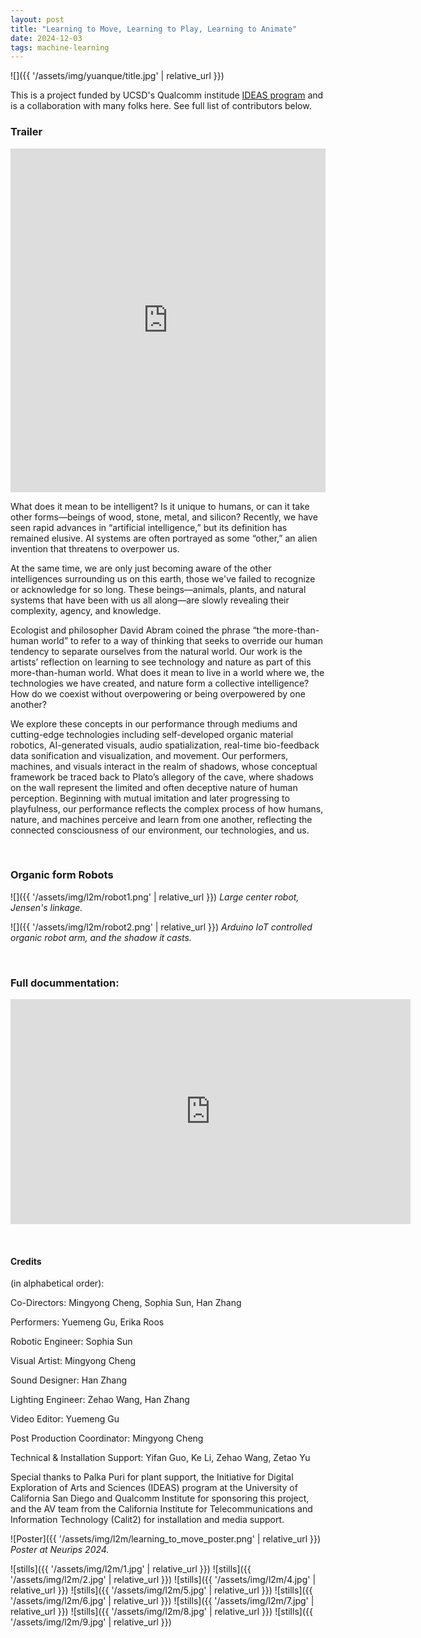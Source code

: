 ```yaml
---
layout: post
title: "Learning to Move, Learning to Play, Learning to Animate"
date: 2024-12-03
tags: machine-learning
---
```

<!--more-->

![]({{ '/assets/img/yuanque/title.jpg' | relative_url }})


This is a project funded by UCSD's Qualcomm institude [IDEAS program](https://qi.ucsd.edu/events/learning-to-move-learning-to-play-learning-to-animate/) and is a collaboration with many folks here. See full list of contributors below.



### Trailer

<iframe width="100%" height="550" src="https://player.vimeo.com/video/966172941" frameborder="0" allow="autoplay; encrypted-media" allowfullscreen=""></iframe>


What does it mean to be intelligent? Is it unique to humans, or can it take other forms—beings of wood, stone, metal, and silicon? Recently, we have seen rapid advances in “artificial intelligence,” but its definition has remained elusive. AI systems are often portrayed as some “other,” an alien invention that threatens to overpower us.

At the same time, we are only just becoming aware of the other intelligences surrounding us on this earth, those we've failed to recognize or acknowledge for so long. These beings—animals, plants, and natural systems that have been with us all along—are slowly revealing their complexity, agency, and knowledge.

Ecologist and philosopher David Abram coined the phrase “the more-than-human world” to refer to a way of thinking that seeks to override our human tendency to separate ourselves from the natural world. Our work is the artists’ reflection on learning to see technology and nature as part of this more-than-human world. What does it mean to live in a world where we, the technologies we have created, and nature form a collective intelligence? How do we coexist without overpowering or being overpowered by one another?

We explore these concepts in our performance through mediums and cutting-edge technologies including self-developed organic material robotics, AI-generated visuals, audio spatialization, real-time bio-feedback data sonification and visualization, and movement. Our performers, machines, and visuals interact in the realm of shadows, whose conceptual framework be traced back to Plato’s allegory of the cave, where shadows on the wall represent the limited and often deceptive nature of human perception. Beginning with mutual imitation and later progressing to playfulness, our performance reflects the complex process of how humans, nature, and machines perceive and learn from one another, reflecting the connected consciousness of our environment, our technologies, and us.

&nbsp;

### Organic form Robots


![]({{ '/assets/img/l2m/robot1.png' | relative_url }})
*Large center robot, Jensen's linkage.*

![]({{ '/assets/img/l2m/robot2.png' | relative_url }})
*Arduino IoT controlled organic robot arm, and the shadow it casts.*

&nbsp;

### Full docummentation:

<iframe title="vimeo-player" src="https://player.vimeo.com/video/960878340?h=5273aba6fb" width="640" height="360" frameborder="0"    allowfullscreen></iframe>

&nbsp;

#### Credits

(in alphabetical order):

Co-Directors: Mingyong Cheng, Sophia Sun, Han Zhang

Performers: Yuemeng Gu, Erika Roos

Robotic Engineer: Sophia Sun

Visual Artist: Mingyong Cheng

Sound Designer: Han Zhang

Lighting Engineer: Zehao Wang, Han Zhang

Video Editor: Yuemeng Gu

Post Production Coordinator: Mingyong Cheng

Technical & Installation Support: Yifan Guo, Ke Li, Zehao Wang, Zetao Yu

Special thanks to Palka Puri for plant support, the Initiative for Digital Exploration of Arts and Sciences (IDEAS) program at the University of California San Diego and Qualcomm Institute for sponsoring this project, and the AV team from the California Institute for Telecommunications and Information Technology (Calit2) for installation and media support.

![Poster]({{ '/assets/img/l2m/learning_to_move_poster.png' | relative_url }})
*Poster at Neurips 2024.*


![stills]({{ '/assets/img/l2m/1.jpg' | relative_url }})
![stills]({{ '/assets/img/l2m/2.jpg' | relative_url }}) 
![stills]({{ '/assets/img/l2m/4.jpg' | relative_url }})
![stills]({{ '/assets/img/l2m/5.jpg' | relative_url }})
![stills]({{ '/assets/img/l2m/6.jpg' | relative_url }})
![stills]({{ '/assets/img/l2m/7.jpg' | relative_url }})
![stills]({{ '/assets/img/l2m/8.jpg' | relative_url }})
![stills]({{ '/assets/img/l2m/9.jpg' | relative_url }})

